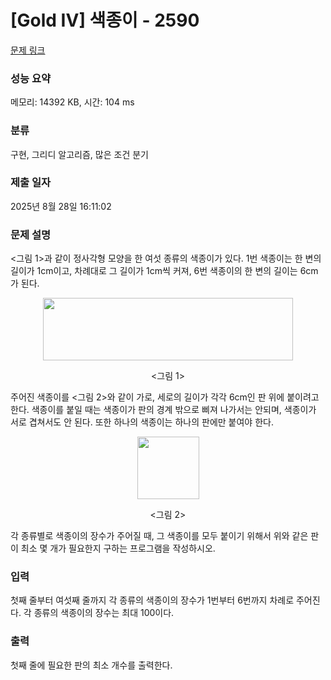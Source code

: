 # [Gold IV] 색종이 - 2590 

[문제 링크](https://www.acmicpc.net/problem/2590) 

### 성능 요약

메모리: 14392 KB, 시간: 104 ms

### 분류

구현, 그리디 알고리즘, 많은 조건 분기

### 제출 일자

2025년 8월 28일 16:11:02

### 문제 설명

<p><그림 1>과 같이 정사각형 모양을 한 여섯 종류의 색종이가 있다. 1번 색종이는 한 변의 길이가 1cm이고, 차례대로 그 길이가 1cm씩 커져, 6번 색종이의 한 변의 길이는 6cm가 된다.</p>

<p style="text-align: center;"><img alt="" src="https://upload.acmicpc.net/e5370e10-310a-482f-ae4c-eb5f6deb8125/-/preview/" style="width: 400px; height: 100px;"></p>

<p style="text-align: center;"><그림 1></p>

<p>주어진 색종이를 <그림 2>와 같이 가로, 세로의 길이가 각각 6cm인 판 위에 붙이려고 한다. 색종이를 붙일 때는 색종이가 판의 경계 밖으로 삐져 나가서는 안되며, 색종이가 서로 겹쳐서도 안 된다. 또한 하나의 색종이는 하나의 판에만 붙여야 한다.</p>

<p style="text-align: center;"><img alt="" src="https://upload.acmicpc.net/af383a8a-57d5-47e5-884f-b6f94eb233eb/-/preview/" style="width: 99px; height: 100px;"></p>

<p style="text-align: center;"><그림 2></p>

<p>각 종류별로 색종이의 장수가 주어질 때, 그 색종이를 모두 붙이기 위해서 위와 같은 판이 최소 몇 개가 필요한지 구하는 프로그램을 작성하시오.</p>

### 입력 

 <p>첫째 줄부터 여섯째 줄까지 각 종류의 색종이의 장수가 1번부터 6번까지 차례로 주어진다. 각 종류의 색종이의 장수는 최대 100이다.</p>

### 출력 

 <p>첫째 줄에 필요한 판의 최소 개수를 출력한다.</p>

